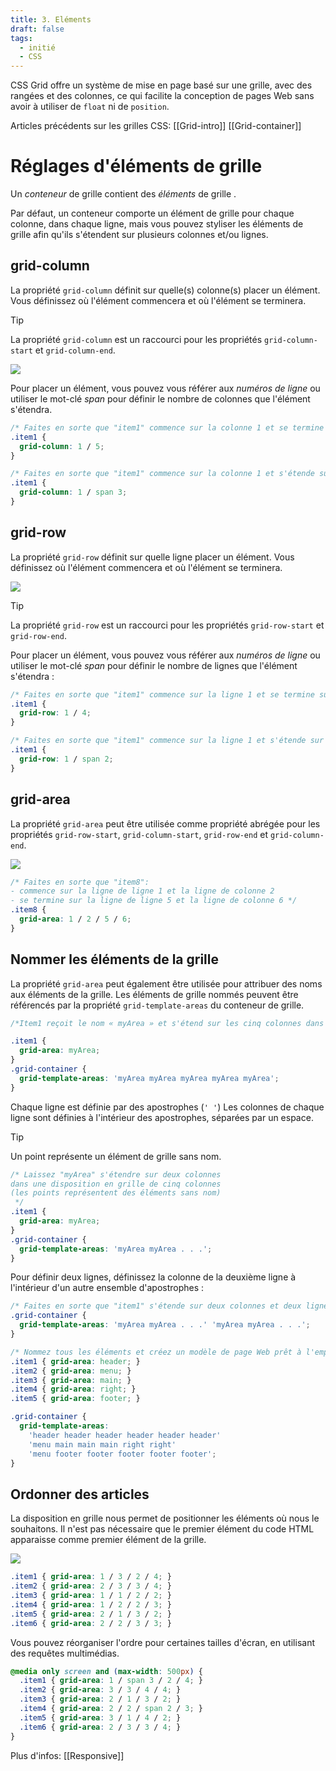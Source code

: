 ```yaml
---
title: 3. Eléments
draft: false
tags:
  - initié
  - CSS
---
```


CSS Grid offre un système de mise en page basé sur une grille, avec des rangées et des colonnes, ce qui facilite la conception de pages Web sans avoir à utiliser de `float` ni de `position`.

Articles précédents sur les grilles CSS: [[Grid-intro]] [[Grid-container]] 

# Réglages d'éléments de grille

Un *conteneur* de grille contient des *éléments* de grille .

Par défaut, un conteneur comporte un élément de grille pour chaque colonne, dans chaque ligne, mais vous pouvez styliser les éléments de grille afin qu'ils s'étendent sur plusieurs colonnes et/ou lignes.

## grid-column

La propriété `grid-column` définit sur quelle(s) colonne(s) placer un élément. Vous définissez où l'élément commencera et où l'élément se terminera.

>[!tip]
> La propriété `grid-column` est un raccourci pour les propriétés `grid-column-start` et `grid-column-end`.

![](/files/grid-column.png)

Pour placer un élément, vous pouvez vous référer aux *numéros de ligne* ou utiliser le mot-clé *span* pour définir le nombre de colonnes que l'élément s'étendra.

```css
/* Faites en sorte que "item1" commence sur la colonne 1 et se termine avant la colonne 5 */
.item1 {
  grid-column: 1 / 5;
}
```

```css
/* Faites en sorte que "item1" commence sur la colonne 1 et s'étende sur 3 colonnes*/
.item1 {
  grid-column: 1 / span 3;
}
```


## grid-row

La propriété `grid-row` définit sur quelle ligne placer un élément. Vous définissez où l'élément commencera et où l'élément se terminera.

![](/files/grid-row.png)

> [!tip]
> La propriété `grid-row` est un raccourci pour les propriétés `grid-row-start` et `grid-row-end`.

Pour placer un élément, vous pouvez vous référer aux *numéros de ligne* ou utiliser le mot-clé *span* pour définir le nombre de lignes que l'élément s'étendra :

```css
/* Faites en sorte que "item1" commence sur la ligne 1 et se termine sur la ligne 4*/
.item1 {
  grid-row: 1 / 4;
}
```

```css
/* Faites en sorte que "item1" commence sur la ligne 1 et s'étende sur 2 lignes*/
.item1 {
  grid-row: 1 / span 2;
}
```

## grid-area

La propriété `grid-area` peut être utilisée comme propriété abrégée pour les propriétés `grid-row-start`, `grid-column-start`, `grid-row-end` et `grid-column-end`.

![](/files/grid-area.png)

```css
/* Faites en sorte que "item8":
- commence sur la ligne de ligne 1 et la ligne de colonne 2 
- se termine sur la ligne de ligne 5 et la ligne de colonne 6 */
.item8 {
  grid-area: 1 / 2 / 5 / 6;
}
```

## Nommer les éléments de la grille

La propriété `grid-area` peut également être utilisée pour attribuer des noms aux éléments de la grille. Les éléments de grille nommés peuvent être référencés par la propriété `grid-template-areas` du conteneur de grille.

```css
/*Item1 reçoit le nom « myArea » et s'étend sur les cinq colonnes dans une disposition en grille de cinq colonnes*/

.item1 {
  grid-area: myArea;
}
.grid-container {
  grid-template-areas: 'myArea myArea myArea myArea myArea';
}
```

Chaque ligne est définie par des apostrophes (`' '`)
Les colonnes de chaque ligne sont définies à l'intérieur des apostrophes, séparées par un espace.

> [!tip]
> Un point représente un élément de grille sans nom.

```css
/* Laissez "myArea" s'étendre sur deux colonnes 
dans une disposition en grille de cinq colonnes 
(les points représentent des éléments sans nom)
 */
.item1 {
  grid-area: myArea;
}
.grid-container {
  grid-template-areas: 'myArea myArea . . .';
}
```

Pour définir deux lignes, définissez la colonne de la deuxième ligne à l'intérieur d'un autre ensemble d'apostrophes :

```css
/* Faites en sorte que "item1" s'étende sur deux colonnes et deux lignes*/
.grid-container {
  grid-template-areas: 'myArea myArea . . .' 'myArea myArea . . .';
}
```

```css
/* Nommez tous les éléments et créez un modèle de page Web prêt à l'emploi*/
.item1 { grid-area: header; }
.item2 { grid-area: menu; }
.item3 { grid-area: main; }
.item4 { grid-area: right; }
.item5 { grid-area: footer; }

.grid-container {
  grid-template-areas:
    'header header header header header header'
    'menu main main main right right'
    'menu footer footer footer footer footer';
}
```

## Ordonner des articles

La disposition en grille nous permet de positionner les éléments où nous le souhaitons. Il n'est pas nécessaire que le premier élément du code HTML apparaisse comme premier élément de la grille.

![](/files/grid-order.png)

```css
.item1 { grid-area: 1 / 3 / 2 / 4; }
.item2 { grid-area: 2 / 3 / 3 / 4; }
.item3 { grid-area: 1 / 1 / 2 / 2; }
.item4 { grid-area: 1 / 2 / 2 / 3; }
.item5 { grid-area: 2 / 1 / 3 / 2; }
.item6 { grid-area: 2 / 2 / 3 / 3; }
```

Vous pouvez réorganiser l'ordre pour certaines tailles d'écran, en utilisant des requêtes multimédias. 

```css
@media only screen and (max-width: 500px) {
  .item1 { grid-area: 1 / span 3 / 2 / 4; }
  .item2 { grid-area: 3 / 3 / 4 / 4; }
  .item3 { grid-area: 2 / 1 / 3 / 2; }
  .item4 { grid-area: 2 / 2 / span 2 / 3; }
  .item5 { grid-area: 3 / 1 / 4 / 2; }
  .item6 { grid-area: 2 / 3 / 3 / 4; }
}
```

Plus d'infos: [[Responsive]]



